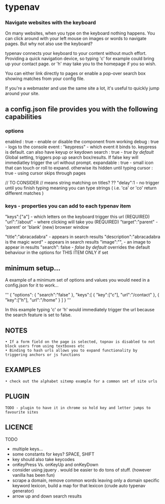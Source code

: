 # typenav
### Navigate websites with the keyboard

On many websites, when you type on the keyboard nothing happens. You can click around with your left mouse on images or words to navigate pages. But why not also use the keyboard?

typenav connects your keyboard to your content without much effort. Providing a quick navigation device, so typing 'c' for example could bring up your contact page. or 'h' may take you to the homepage if you so wish.

You can either link directly to pages or enable a pop-over search box showing matches from your config file.

If you're a webmaster and use the same site a lot, it's useful to quickly jump around your site.


## a config.json file provides you with the following capabilities

### options

enabled : true - enable or disable the component from working
debug : true - logs to the console
event : "keypress" - which event it binds to. keypress is default. can also have keyup or keydown
search : true - *true by default* Global setting, triggers pop up search box/results. If false key will immediatley trigger the url without prompt.
expandable : true - small icon that can touch or roll to expand. otherwise its hidden until typing
cursor : true - using cursor skips through pages

// TO CONSIDER
// means string matching on titles?
?? "delay":1 - no trigger until you finish typing meaning you can type strings ( i.e. 'ca' or 'co' return different matches )


### keys - properties you can add to each typenav item

"keys":["a"] - which letters on the keyboard trigger this url (REQUIRED)
"url":"/about" - where clicking will take you (REQUIRED)
"target":"parent" - 'parent' or 'blank' (new) browser window

"title":"abracadabra"  - appears in search results
"description":"abracadabra is the magic word" - appears in search results
"image":"", - an image to appear in results
"search": false - *false by default* overrides the default behaviour in the options for THIS ITEM ONLY if set


## minimum setup...

A example of a minimum set of options and values you would need in a config.json for it to work...

’’‘
{
	"options": {
		"search":"false"
	},
	"keys":[
		{
			"key":["c"],
			"url":"/contact"
		},
		{
			"key":["h"],
			"url":"/home"
		}
	]
}
’’‘

In this example typing 'c' or 'h' would immediately trigger the url because the search feature is set to false.


## NOTES

	• If a form field on the page is selected, topnav is disabled to not block users from using textboxes etc
	• Binding to hash urls allows you to expand functionality by triggering anchors or js functions


## EXAMPLES

	• check out the alphabet sitemp example for a common set of site urls


## PLUGIN

	TODO - plugin to have it in chrome so hold key and letter jumps to favourite sites



## LICENCE



TODO
- multiple keys...
- some constants for keys? SPACE, SHIFT
- key should also take keycodes
- onKeyPress Vs. onKeyUp and onKeyDown
- consider using jquery . would be easier to do tons of stuff. (however vanilla has been fun)
- scrape a domain, remove common words leaving only a domain specific keyword lexicon, build a map for that lexicon (crude auto typenav generator)
- arrow up and down search results
